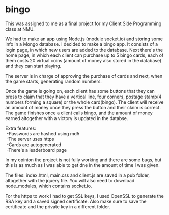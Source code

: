 # bingo

This was assigned to me as a final project for my Client Side Programming class at NMU.

We had to make an app using Node.js (module socket.io) and storing some info in a Mongo database. I decided to make a bingo app. It consists of a login page, in which new users are added to the database. Next there's the home page, in which each client can purchase up to 5 bingo cards, each of them costs 20 virtual coins (amount of money also stored in the database) and they can start playing.

The server is in charge of approving the purchase of cards and next, when the game starts, generating random numbers. 

Once the game is going on, each client has some buttons that they can press to claim that they have a vertical line, four corners, postage stamp(4 numbers forming a square) or the whole card(bingo). The client will receive an amount of money once they press the button and their claim is correct. The game finishes once a client calls bingo, and the amount of money earned altogether with a victory is updated in the databse.

Extra features:<br>
&nbsp;-Passwords are hashed using md5<br>
&nbsp;-The server uses https<br>
&nbsp;-Cards are autogenerated<br>
&nbsp;-There's a leaderboard page<br>

In my opinion the project is not fully working and there are some bugs, but this is as much as I was able to get dne in the amount of time I was given.

The files: index.html, main.css and client.js are saved in a pub folder, altogether with the jquery file.
You will also need to download node_modules, which contains socket.io.

For the https to work I had to get SSL keys, I used OpenSSL to generate the RSA key and a saved signed certificate. Also make sure to save the certificate and the private key in a different folder.
